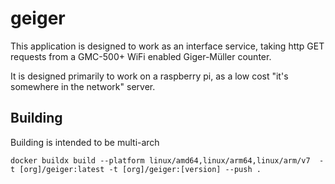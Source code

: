 # geiger
This application is designed to work as an interface service, taking http GET requests from a GMC-500+ WiFi
enabled Giger-Müller counter.

It is designed primarily to work on a raspberry pi, as a low cost "it's somewhere in the network" server.

## Building
Building is intended to be multi-arch
~~~~
docker buildx build --platform linux/amd64,linux/arm64,linux/arm/v7  -t [org]/geiger:latest -t [org]/geiger:[version] --push .
~~~~
